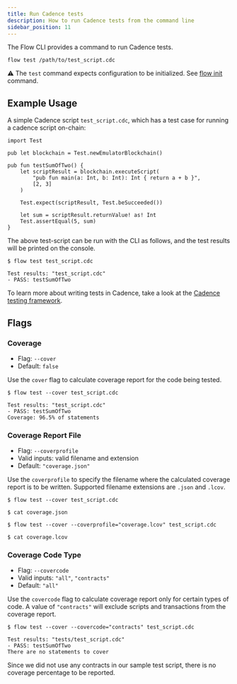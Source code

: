 ```yaml
---
title: Run Cadence tests
description: How to run Cadence tests from the command line
sidebar_position: 11
---
```


The Flow CLI provides a command to run Cadence tests. 

```shell
flow test /path/to/test_script.cdc
```

⚠️ The `test` command expects configuration to be initialized. See [flow init](../flow.json/initialize-configuration.md) command.

## Example Usage

A simple Cadence script `test_script.cdc`, which has a test case for running a cadence script on-chain:
```cadence
import Test

pub let blockchain = Test.newEmulatorBlockchain()

pub fun testSumOfTwo() {
    let scriptResult = blockchain.executeScript(
        "pub fun main(a: Int, b: Int): Int { return a + b }",
        [2, 3]
    )

    Test.expect(scriptResult, Test.beSucceeded())

    let sum = scriptResult.returnValue! as! Int
    Test.assertEqual(5, sum)
}
```
The above test-script can be run with the CLI as follows, and the test results will be printed on the console.
```shell
$ flow test test_script.cdc

Test results: "test_script.cdc"
- PASS: testSumOfTwo

```

To learn more about writing tests in Cadence, take a look at the [Cadence testing framework](../../../../cadence/testing-framework.mdx).

## Flags

### Coverage

- Flag: `--cover`
- Default: `false`

Use the `cover` flag to calculate coverage report for the code being tested.
```shell
$ flow test --cover test_script.cdc

Test results: "test_script.cdc"
- PASS: testSumOfTwo
Coverage: 96.5% of statements

```

### Coverage Report File

- Flag: `--coverprofile`
- Valid inputs: valid filename and extension
- Default: `"coverage.json"`

Use the `coverprofile` to specify the filename where the calculated coverage report is to be written. Supported filename extensions are `.json` and `.lcov`.
```shell
$ flow test --cover test_script.cdc

$ cat coverage.json

$ flow test --cover --coverprofile="coverage.lcov" test_script.cdc

$ cat coverage.lcov
```

### Coverage Code Type

- Flag: `--covercode`
- Valid inputs: `"all"`, `"contracts"`
- Default: `"all"`

Use the `covercode` flag to calculate coverage report only for certain types of code. A value of `"contracts"` will exclude scripts and transactions from the coverage report.
```shell
$ flow test --cover --covercode="contracts" test_script.cdc

Test results: "tests/test_script.cdc"
- PASS: testSumOfTwo
There are no statements to cover
```

Since we did not use any contracts in our sample test script, there is no coverage percentage to be reported.

